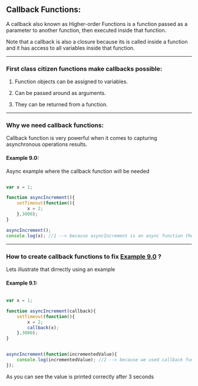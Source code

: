 ## Callback Functions:

A callback also known as Higher-order Functions is a function passed as a parameter to another function, then executed inside that function.

Note that a callback is also a closure because its is called inside a function and it has access to all variables inside that function.


---

### First class citizen functions make callbacks possible:

1. Function objects can be assigned to variables.

2. Can be passed around as arguments.

3. They can be returned from a function.


---

### Why we need callback functions:

Callback function is very powerful when it comes to capturing asynchronous operations results.


#### Example 9.0:

Async example where the callback function will be needed

```javascript

var x = 1;

function asyncIncrement(){
	setTimeout(function(){
		x = 2;
	},3000);
}

asyncIncrement();
console.log(x); //1 --> because asyncIncrement is an async function the value of x is incremented later after 3 seconds, and our console.log picked the old value.

```

---


### How to create callback functions to fix [Example 9.0](callbackFunctions.md#example-90) ?

Lets illustrate that dirrectly using an example

#### Example 9.1:

```javascript

var x = 1;

function asyncIncrement(callback){
	setTimeout(function(){
		x = 2;
		callback(x);
	},3000);
}


asyncIncrement(function(incrementedValue){
	console.log(incrementedValue); //2 --> because we used callback function to capture the value when it is ready after 3 seconds
});

```

As you can see the value is printed correctly after 3 seconds






